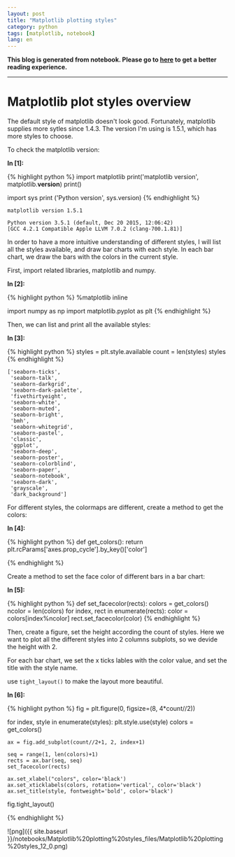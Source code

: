 ```yaml
---
layout: post
title: "Matplotlib plotting styles"
category: python
tags: [matplotlib, notebook]
lang: en 
---
```



**This blog is generated from notebook. Please go to [here](http://nbviewer.jupyter.org/github/qszhuan/qszhuan-notebook/blob/master/data-visualization/Matplotlib%20plotting%20styles.ipynb) to get a better reading experience.**

---

# Matplotlib plot styles overview

The default style of matplotlib doesn't look good. Fortunately, matplotlib supplies more sytles since 1.4.3. The version I'm using is 1.5.1, which has more styles to choose.

To check the matplotlib version:

**In [1]:**

{% highlight python %}
import matplotlib
print('matplotlib version', matplotlib.__version__)
print()

import sys
print ('Python version', sys.version)
{% endhighlight %}

    matplotlib version 1.5.1
    
    Python version 3.5.1 (default, Dec 20 2015, 12:06:42) 
    [GCC 4.2.1 Compatible Apple LLVM 7.0.2 (clang-700.1.81)]


In order to have a more intuitive understanding of different styles, I will list all the styles available, and draw bar charts with each style. In each bar chart, we draw the bars with the colors in the current style.

First, import related libraries, matplotlib and numpy.



**In [2]:**

{% highlight python %}
%matplotlib inline

import numpy as np
import matplotlib.pyplot as plt
{% endhighlight %}

Then, we can list and print all the available styles:

**In [3]:**

{% highlight python %}
styles = plt.style.available
count = len(styles)
styles
{% endhighlight %}




    ['seaborn-ticks',
     'seaborn-talk',
     'seaborn-darkgrid',
     'seaborn-dark-palette',
     'fivethirtyeight',
     'seaborn-white',
     'seaborn-muted',
     'seaborn-bright',
     'bmh',
     'seaborn-whitegrid',
     'seaborn-pastel',
     'classic',
     'ggplot',
     'seaborn-deep',
     'seaborn-poster',
     'seaborn-colorblind',
     'seaborn-paper',
     'seaborn-notebook',
     'seaborn-dark',
     'grayscale',
     'dark_background']



For different styles, the colormaps are different, create a method to get the colors:

**In [4]:**

{% highlight python %}
def get_colors():
    return plt.rcParams['axes.prop_cycle'].by_key()['color']

{% endhighlight %}

Create a method to set the face color of different bars in a bar chart:

**In [5]:**

{% highlight python %}
def set_facecolor(rects):
    colors = get_colors()
    ncolor = len(colors)
    for index, rect in enumerate(rects):
        color = colors[index%ncolor]
        rect.set_facecolor(color)
{% endhighlight %}

Then, create a figure, set the height according the count of styles. Here we want to plot all the different styles into 2 columns subplots, so we devide the height with 2.

For each bar chart, we set the x ticks lables with the color value, and set the title with the style name.

use `tight_layout()` to make the layout more beautiful.

**In [6]:**

{% highlight python %}
fig = plt.figure(0, figsize=(8, 4*count//2))

for index, style in enumerate(styles):
    plt.style.use(style)
    colors = get_colors()
    
    ax = fig.add_subplot(count//2+1, 2, index+1)
        
    seq = range(1, len(colors)+1)
    rects = ax.bar(seq, seq)
    set_facecolor(rects)
    
    ax.set_xlabel("colors", color='black')
    ax.set_xticklabels(colors, rotation='vertical', color='black')
    ax.set_title(style, fontweight='bold', color='black')
    
    
fig.tight_layout()
    
{% endhighlight %}


![png]({{ site.baseurl }}/notebooks/Matplotlib%20plotting%20styles_files/Matplotlib%20plotting%20styles_12_0.png)

